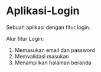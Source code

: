 # Aplikasi-Login
Sebuah aplikasi dengan fitur login.

Alur fitur Login:
1. Memasukan email dan password
2. Memvalidasi masukan
3. Menampilkan halaman beranda
